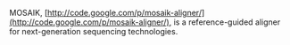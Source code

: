 MOSAIK, [http://code.google.com/p/mosaik-aligner/](http://code.google.com/p/mosaik-aligner/), is a reference-guided aligner for next-generation sequencing technologies.
